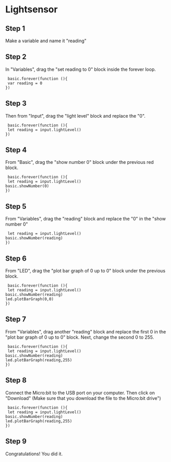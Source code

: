 # Lightsensor

## Step 1

Make a variable and name it "reading" 

## Step 2

In "Variables", drag the "set reading to 0" block inside the forever loop. 

```blocks
 basic.forever(function (){
 var reading = 0
})
```

## Step 3
Then from "Input", drag the "light level" block and replace the "0".

```blocks
 basic.forever(function (){
 let reading = input.lightLevel()
})
```

## Step 4
From "Basic", drag the "show number 0" block under the previous red block.
```blocks
 basic.forever(function (){
 let reading = input.lightLevel()
basic.showNumber(0)
})
```
## Step 5
From "Variables", drag the "reading" block and replace the "0" in the "show number 0"
```blocks
 let reading = input.lightLevel()
basic.showNumber(reading)
})
```

## Step 6
From "LED", drag the "plot bar graph of 0 up to 0" block under the previous block.
```blocks
 basic.forever(function (){
 let reading = input.lightLevel()
basic.showNumber(reading)
led.plotBarGraph(0,0)
})
```

## Step 7
From "Variables", drag another "reading" block and replace the first 0 in the "plot bar graph of 0 up to 0" block. Next, change the second 0 to 255.
```blocks
 basic.forever(function (){
 let reading = input.lightLevel()
basic.showNumber(reading)
led.plotBarGraph(reading,255)
})
```
## Step 8
Connect the Micro:bit to the USB port on your computer. Then click on "Download" (Make sure that you download the file to the Micro:bit drive")
```blocks
 basic.forever(function (){
 let reading = input.lightLevel()
basic.showNumber(reading)
led.plotBarGraph(reading,255)
})
```
## Step 9

Congratulations! You did it.

<script src="https://makecode.com/gh-pages-embed.js"></script><script>makeCodeRender("{{ site.makecode.home_url }}", "{{ site.github.owner_name }}/{{ site.github.repository_name }}");</script>
